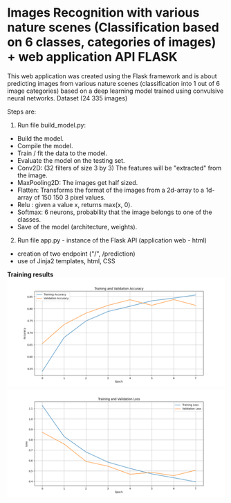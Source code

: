 # Images Recognition with various nature scenes (Classification based on 6 classes, categories of images) + web application API FLASK
This web application was created using the Flask framework and is about predicting images from 
various nature scenes (classification into 1 out of 6 image categories) based on a deep learning model trained using convulsive neural networks.
Dataset (24 335 images)

Steps are:
1. Run file build_model.py:
+ Build the model.
+ Compile the model.
+ Train / fit the data to the model.
+ Evaluate the model on the testing set.
+ Conv2D: (32 filters of size 3 by 3) The features will be "extracted" from the image.
+ MaxPooling2D: The images get half sized.
+ Flatten: Transforms the format of the images from a 2d-array to a 1d-array of 150 150 3 pixel values.
+ Relu : given a value x, returns max(x, 0).
+ Softmax: 6 neurons, probability that the image belongs to one of the classes.
+ Save of the model (architecture, weights).
2. Run file app.py - instance of the Flask API (application web - html)
+ creation of two endpoint ("/", /prediction) 
+ use of Jinja2 templates, html, CSS

<b>Training results</b>
<img src ="/static/Evaluate/Training_Validation_Accuracy.png">
<img src ="/static/Evaluate/Training_Validation_Loss.png">
